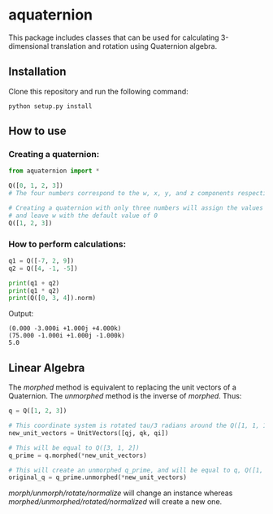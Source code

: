 # aquaternion
 
This package includes classes that can be used for calculating 3-dimensional translation and rotation using Quaternion algebra.

## Installation

Clone this repository and run the following command:
```
python setup.py install
```

## How to use

### Creating a quaternion:
```python
from aquaternion import *

Q([0, 1, 2, 3])
# The four numbers correspond to the w, x, y, and z components respectively.

# Creating a quaternion with only three numbers will assign the values to the x, y, and z (imaginary) components,
# and leave w with the default value of 0
Q([1, 2, 3])
```

### How to perform calculations:
```python
q1 = Q([-7, 2, 9])
q2 = Q([4, -1, -5])

print(q1 + q2)
print(q1 * q2)
print(Q([0, 3, 4]).norm)
```

Output:
```
(0.000 -3.000i +1.000j +4.000k)
(75.000 -1.000i +1.000j -1.000k)
5.0
```

## Linear Algebra
The *morphed* method is equivalent to replacing the unit vectors of a Quaternion.
The *unmorphed* method is the inverse of *morphed*. Thus:
```python
q = Q([1, 2, 3])

# This coordinate system is rotated tau/3 radians around the Q([1, 1, 1]) axis, compared to the standard i, j, k unit vectors.
new_unit_vectors = UnitVectors([qj, qk, qi])

# This will be equal to Q([3, 1, 2])
q_prime = q.morphed(*new_unit_vectors)

# This will create an unmorphed q_prime, and will be equal to q, Q([1, 2, 3])
original_q = q_prime.unmorphed(*new_unit_vectors)
```
*morph/unmorph/rotate/normalize* will change an instance whereas *morphed/unmorphed/rotated/normalized* will create a new one.
